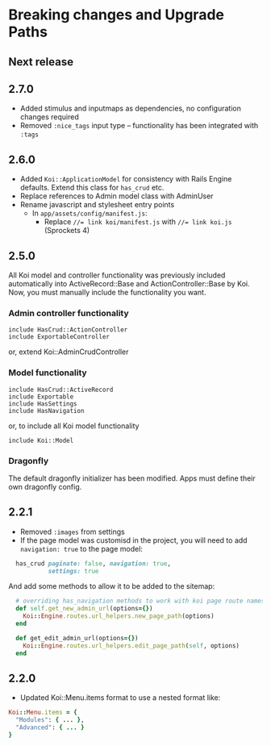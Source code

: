 # Breaking changes and Upgrade Paths

## Next release

## 2.7.0

 * Added stimulus and inputmaps as dependencies, no configuration changes required
 * Removed `:nice_tags` input type – functionality has been integrated with `:tags`

## 2.6.0

 * Added `Koi::ApplicationModel` for consistency with Rails Engine defaults. Extend this class for `has_crud` etc.
 * Replace references to Admin model class with AdminUser
 * Rename javascript and stylesheet entry points
   * In `app/assets/config/manifest.js`:
     * Replace `//= link koi/manifest.js` with `//= link koi.js` (Sprockets 4)

## 2.5.0

All Koi model and controller functionality was previously included automatically into ActiveRecord::Base and 
ActionController::Base by Koi. Now, you must manually include the functionality you want. 

### Admin controller functionality

    include HasCrud::ActionController
    include ExportableController

or, extend Koi::AdminCrudController

### Model functionality

    include HasCrud::ActiveRecord
    include Exportable
    include HasSettings
    include HasNavigation

or, to include all Koi model functionality

    include Koi::Model

### Dragonfly

The default dragonfly initializer has been modified. Apps must define their own dragonfly config.

## 2.2.1

* Removed `:images` from settings
* If the page model was customisd in the project, you will need to add `navigation: true` to the page model:

```ruby
  has_crud paginate: false, navigation: true,
           settings: true
```

And add some methods to allow it to be added to the sitemap:

```ruby
  # overriding has_navigation methods to work with koi page route namespacing
  def self.get_new_admin_url(options={})
    Koi::Engine.routes.url_helpers.new_page_path(options)
  end

  def get_edit_admin_url(options={})
    Koi::Engine.routes.url_helpers.edit_page_path(self, options)
  end
```

## 2.2.0

* Updated Koi::Menu.items format to use a nested format like:

```ruby
Koi::Menu.items = {
  "Modules": { ... },
  "Advanced": { ... }
}
```
